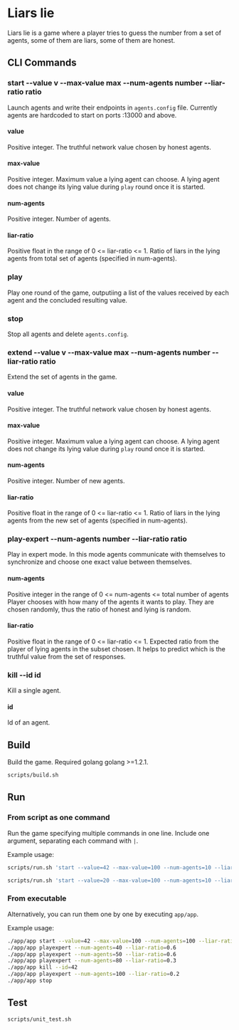 # Liars lie

Liars lie is a game where a player tries to guess the number from a set of agents, some of them are liars, some of them are honest.

## CLI Commands

### start --value v --max-value max --num-agents number --liar-ratio ratio

Launch agents and write their endpoints in `agents.config` file. Currently agents are hardcoded to start on ports :13000 and above.

#### value

Positive integer.
The truthful network value chosen by honest agents.

#### max-value

Positive integer.
Maximum value a lying agent can choose. A lying agent does not change its lying value during `play` round once it is started.

#### num-agents

Positive integer.
Number of agents.

#### liar-ratio

Positive float in the range of 0 <= liar-ratio <= 1.
Ratio of liars in the lying agents from total set of agents (specified in num-agents).

### play

Play one round of the game, outputiing a list of the values received by each agent and the concluded resulting value.

### stop

Stop all agents and delete `agents.config`.

### extend --value v --max-value max --num-agents number --liar-ratio ratio

Extend the set of agents in the game.

#### value

Positive integer.
The truthful network value chosen by honest agents.

#### max-value

Positive integer.
Maximum value a lying agent can choose. A lying agent does not change its lying value during `play` round once it is started.

#### num-agents

Positive integer.
Number of new agents.

#### liar-ratio

Positive float in the range of 0 <= liar-ratio <= 1.
Ratio of liars in the lying agents from the new set of agents (specified in num-agents).

### play-expert --num-agents number --liar-ratio ratio

Play in expert mode. In this mode agents communicate with themselves to synchronize and choose one exact value between themselves.

#### num-agents

Positive integer in the range of 0 <= num-agents <= total number of agents
Player chooses with how many of the agents it wants to play. They are chosen randomly, thus the ratio of honest and lying is random.

#### liar-ratio

Positive float in the range of 0 <= liar-ratio <= 1.
Expected ratio from the player of lying agents in the subset chosen. It helps to predict which is the truthful value from the set of responses.

### kill --id id

Kill a single agent.

#### id

Id of an agent.

## Build

Build the game. Required golang golang >=1.2.1.

```sh
scripts/build.sh
```

## Run

### From script as one command

Run the game specifying multiple commands in one line. Include one argument, separating each command with `|`.

Example usage:

```sh
scripts/run.sh 'start --value=42 --max-value=100 --num-agents=10 --liar-ratio=0.4 | play | stop'
```

```sh
scripts/run.sh 'start --value=20 --max-value=100 --num-agents=10 --liar-ratio=0.4 | play | extend --value=42 --max-value=100 --num-agents=5 --liar-ratio=0.2 | play | playexpert --num-agents=10 --liar-ratio=0.4 | play | kill --id=4 | playexpert --num-agents=10 --liar-ratio=0.4 | stop'
```

### From executable

Alternatively, you can run them one by one by executing `app/app`.

Example usage:

```sh
./app/app start --value=42 --max-value=100 --num-agents=100 --liar-ratio=0.2 & # wait for `ready` signal
./app/app playexpert --num-agents=40 --liar-ratio=0.6
./app/app playexpert --num-agents=50 --liar-ratio=0.6
./app/app playexpert --num-agents=80 --liar-ratio=0.3
./app/app kill --id=42
./app/app playexpert --num-agents=100 --liar-ratio=0.2
./app/app stop
```

## Test

```sh
scripts/unit_test.sh
```
